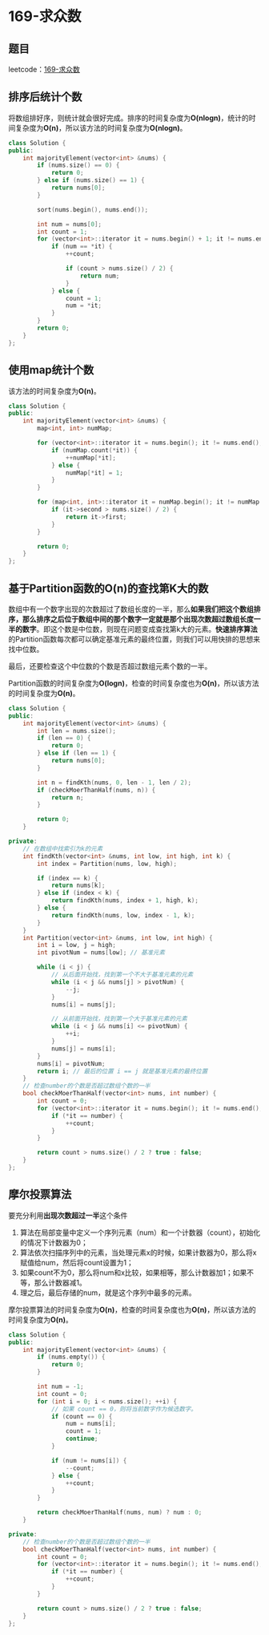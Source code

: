 # 169-求众数

## 题目

leetcode：[169-求众数](https://leetcode-cn.com/problems/majority-element/)

## 排序后统计个数

将数组排好序，则统计就会很好完成。排序的时间复杂度为**O(nlogn)**，统计的时间复杂度为**O(n)**，所以该方法的时间复杂度为**O(nlogn)**。

```c++
class Solution {
public:
    int majorityElement(vector<int> &nums) {
        if (nums.size() == 0) {
            return 0;
        } else if (nums.size() == 1) {
            return nums[0];
        }

        sort(nums.begin(), nums.end());

        int num = nums[0];
        int count = 1;
        for (vector<int>::iterator it = nums.begin() + 1; it != nums.end(); ++it) {
            if (num == *it) {
                ++count;

                if (count > nums.size() / 2) {
                    return num;
                }
            } else {
                count = 1;
                num = *it;
            }
        }
        return 0;
    }
};
```



## 使用map统计个数

该方法的时间复杂度为**O(n)**。

```c++
class Solution {
public:
    int majorityElement(vector<int> &nums) {
        map<int, int> numMap;

        for (vector<int>::iterator it = nums.begin(); it != nums.end(); ++it) {
            if (numMap.count(*it)) {
                ++numMap[*it];
            } else {
                numMap[*it] = 1;
            }
        }

        for (map<int, int>::iterator it = numMap.begin(); it != numMap.end(); ++it) {
            if (it->second > nums.size() / 2) {
                return it->first;
            }
        }

        return 0;
    }
};
```

## 基于Partition函数的O(n)的查找第K大的数

数组中有一个数字出现的次数超过了数组长度的一半，那么**如果我们把这个数组排序，那么排序之后位于数组中间的那个数字一定就是那个出现次数超过数组长度一半的数字**。即这个数是中位数，则现在问题变成查找第k大的元素。**快速排序算法**的Partition函数每次都可以确定基准元素的最终位置，则我们可以用快排的思想来找中位数。

最后，还要检查这个中位数的个数是否超过数组元素个数的一半。

Partition函数的时间复杂度为**O(logn)**，检查的时间复杂度也为**O(n)**，所以该方法的时间复杂度为**O(n)**。

```c++
class Solution {
public:
    int majorityElement(vector<int> &nums) {
        int len = nums.size();
        if (len == 0) {
            return 0;
        } else if (len == 1) {
            return nums[0];
        }

        int n = findKth(nums, 0, len - 1, len / 2);
        if (checkMoerThanHalf(nums, n)) {
            return n;
        }

        return 0;
    }

private:
    // 在数组中找索引为k的元素
    int findKth(vector<int> &nums, int low, int high, int k) {
        int index = Partition(nums, low, high);

        if (index == k) {
            return nums[k];
        } else if (index < k) {
            return findKth(nums, index + 1, high, k);
        } else {
            return findKth(nums, low, index - 1, k);
        }
    }
    int Partition(vector<int> &nums, int low, int high) {
        int i = low, j = high;
        int pivotNum = nums[low]; // 基准元素

        while (i < j) {
            // 从后面开始找，找到第一个不大于基准元素的元素
            while (i < j && nums[j] > pivotNum) {
                --j;
            }
            nums[i] = nums[j];

            // 从前面开始找，找到第一个大于基准元素的元素
            while (i < j && nums[i] <= pivotNum) {
                ++i;
            }
            nums[j] = nums[i];
        }
        nums[i] = pivotNum;
        return i; // 最后的位置 i == j 就是基准元素的最终位置
    }
    // 检查number的个数是否超过数组个数的一半
    bool checkMoerThanHalf(vector<int> nums, int number) {
        int count = 0;
        for (vector<int>::iterator it = nums.begin(); it != nums.end(); ++it) {
            if (*it == number) {
                ++count;
            }
        }

        return count > nums.size() / 2 ? true : false;
    }
};
```

## 摩尔投票算法

要充分利用**出现次数超过一半**这个条件

1. 算法在局部变量中定义一个序列元素（num）和一个计数器（count），初始化的情况下计数器为0；
2. 算法依次扫描序列中的元素，当处理元素x的时候，如果计数器为0，那么将x赋值给num，然后将count设置为1；
3. 如果count不为0，那么将num和x比较，如果相等，那么计数器加1；如果不等，那么计数器减1。
4. 理之后，最后存储的num，就是这个序列中最多的元素。

摩尔投票算法的时间复杂度为**O(n)**，检查的时间复杂度也为**O(n)**，所以该方法的时间复杂度为**O(n)**。

```c++
class Solution {
public:
    int majorityElement(vector<int> &nums) {
        if (nums.empty()) {
            return 0;
        }

        int num = -1;
        int count = 0;
        for (int i = 0; i < nums.size(); ++i) {
            // 如果 count == 0，则将当前数字作为候选数字。
            if (count == 0) {
                num = nums[i];
                count = 1;
                continue;
            }

            if (num != nums[i]) {
                --count;
            } else {
                ++count;
            }
        }

        return checkMoerThanHalf(nums, num) ? num : 0;
    }

private:
    // 检查number的个数是否超过数组个数的一半
    bool checkMoerThanHalf(vector<int> nums, int number) {
        int count = 0;
        for (vector<int>::iterator it = nums.begin(); it != nums.end(); ++it) {
            if (*it == number) {
                ++count;
            }
        }

        return count > nums.size() / 2 ? true : false;
    }
};
```

